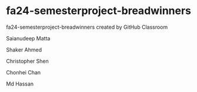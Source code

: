 # fa24-semesterproject-breadwinners
fa24-semesterproject-breadwinners created by GitHub Classroom


Saianudeep Matta

Shaker Ahmed

Christopher Shen

Chonhei Chan

Md Hassan


